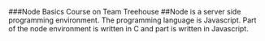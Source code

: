 ###Node Basics Course on Team Treehouse
##Node is a server side programming environment.
The programming language is Javascript. Part of the node environment is written in C and
part is written in Javascript.

